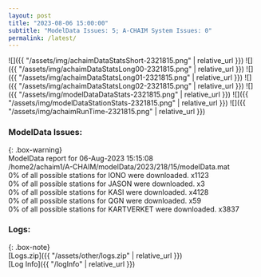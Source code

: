 ```yaml
---
layout: post
title: "2023-08-06 15:00:00"
subtitle: "ModelData Issues: 5; A-CHAIM System Issues: 0"
permalink: /latest/
---
```


![]({{ "/assets/img/achaimDataStatsShort-2321815.png" | relative_url }})
![]({{ "/assets/img/achaimDataStatsLong00-2321815.png" | relative_url }})
![]({{ "/assets/img/achaimDataStatsLong01-2321815.png" | relative_url }})
![]({{ "/assets/img/achaimDataStatsLong02-2321815.png" | relative_url }})
![]({{ "/assets/img/modelDataDataStats-2321815.png" | relative_url }})
![]({{ "/assets/img/modelDataStationStats-2321815.png" | relative_url }})
![]({{ "/assets/img/achaimRunTime-2321815.png" | relative_url }})


### ModelData Issues:  
  
{: .box-warning}  
 ModelData report for 06-Aug-2023 15:15:08   
 /home2/achaim1/A-CHAIM/modelData/2023/218/15/modelData.mat   
 0% of all possible stations for IONO were downloaded. x1123   
 0% of all possible stations for JASON were downloaded. x3   
 0% of all possible stations for KASI were downloaded. x4128   
 0% of all possible stations for QGN were downloaded. x59   
 0% of all possible stations for KARTVERKET were downloaded. x3837   
  


### Logs:  
  
{: .box-note}  
[Logs.zip]({{ "/assets/other/logs.zip" | relative_url }})  
[Log Info]({{ "/logInfo" | relative_url }})  
